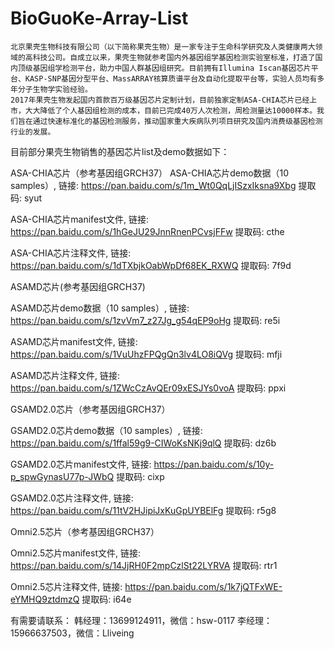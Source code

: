# BioGuoKe-Array-List
    北京果壳生物科技有限公司（以下简称果壳生物）是一家专注于生命科学研究及人类健康两大领域的高科技公司。自成立以来，果壳生物就参考国内外基因组学基因检测实验室标准，打造了国内顶级基因组学检测平台，助力中国人群基因组研究。目前拥有Illumina Iscan基因芯片平台、KASP-SNP基因分型平台、MassARRAY核算质谱平台及自动化提取平台等，实验人员均有多年分子生物学实验经验。
    2017年果壳生物发起国内首款百万级基因芯片定制计划，目前独家定制ASA-CHIA芯片已经上市，大大降低了个人基因组检测的成本，目前已完成40万人次检测，周检测量达10000样本。我们旨在通过快速标准化的基因检测服务，推动国家重大疾病队列项目研究及国内消费级基因检测行业的发展。

目前部分果壳生物销售的基因芯片list及demo数据如下：

ASA-CHIA芯片（参考基因组GRCH37）
ASA-CHIA芯片demo数据（10 samples）, 链接: https://pan.baidu.com/s/1m_Wt0QqLjISzxIksna9Xbg 提取码: syut

ASA-CHIA芯片manifest文件, 链接: https://pan.baidu.com/s/1hGeJU29JnnRnenPCvsjFFw 提取码: cthe

ASA-CHIA芯片注释文件, 链接: https://pan.baidu.com/s/1dTXbjkOabWpDf68EK_RXWQ 提取码: 7f9d

ASAMD芯片(参考基因组GRCH37)

ASAMD芯片demo数据（10 samples）, 链接: https://pan.baidu.com/s/1zvVm7_z27Jg_g54qEP9oHg 提取码: re5i

ASAMD芯片manifest文件, 链接: https://pan.baidu.com/s/1VuUhzFPQgQn3lv4LO8iQVg 提取码: mfji

ASAMD芯片注释文件, 链接: https://pan.baidu.com/s/1ZWcCzAvQEr09xESJYs0voA 提取码: ppxi

GSAMD2.0芯片（参考基因组GRCH37）

GSAMD2.0芯片demo数据（10 samples）, 链接: https://pan.baidu.com/s/1ffal59g9-CIWoKsNKj9qlQ 提取码: dz6b

GSAMD2.0芯片manifest文件, 链接: https://pan.baidu.com/s/10y-p_spwGynasU77p-JWbQ 提取码: cixp

GSAMD2.0芯片注释文件, 链接: https://pan.baidu.com/s/11tV2HJipiJxKuGpUYBElFg 提取码: r5g8

Omni2.5芯片（参考基因组GRCH37）

Omni2.5芯片manifest文件, 链接: https://pan.baidu.com/s/14JjRH0F2mpCzlSt22LYRVA 提取码: rtr1

Omni2.5芯片注释文件, 链接: https://pan.baidu.com/s/1k7jQTFxWE-eYMHQ9ztdmzQ 提取码: i64e


有需要请联系：
韩经理：13699124911，微信：hsw-0117
李经理：15966637503，微信：Lliveing
